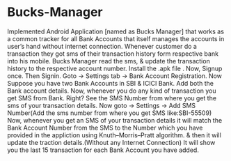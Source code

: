 # Bucks-Manager
Implemented Android Application [named as Bucks Manager] that works as a common tracker for all Bank Accounts that itself manages the accounts in user’s hand without internet connection. Whenever customer do a transaction they got sms of their transaction history form respective bank into his mobile. Bucks Manager read the sms, & update the transaction history to the respective account number.
Install the .apk file .
Now, Signup once.
Then Signin.
Goto -> Settings tab -> Bank Account Registration.
Now Suppose you have two Bank Accounts in SBI & ICICI Bank. Add both the Bank account details.
Now, whenever you do any kind of transaction you get SMS from Bank. Right? See the SMS Number from where you get the sms of your transaction details.
Now goto -> Settings -> Add SMS Number(Add the sms number from where you get SMS like:SBI-55509)
Now, whenever you get an SMS of your transaction details it will match the Bank Account Number from the SMS to the Number which you have provided in the appliction using Knuth–Morris–Pratt algorithm.
& then it will update the traction details.(Without any Internet Connection)
It will show you the last 15 transaction for each Bank Account you have added.
